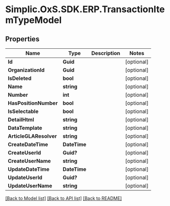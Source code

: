 # Simplic.OxS.SDK.ERP.TransactionItemTypeModel

## Properties

Name | Type | Description | Notes
------------ | ------------- | ------------- | -------------
**Id** | **Guid** |  | [optional] 
**OrganizationId** | **Guid** |  | [optional] 
**IsDeleted** | **bool** |  | [optional] 
**Name** | **string** |  | [optional] 
**Number** | **int** |  | [optional] 
**HasPositionNumber** | **bool** |  | [optional] 
**IsSelectable** | **bool** |  | [optional] 
**DetailHtml** | **string** |  | [optional] 
**DataTemplate** | **string** |  | [optional] 
**ArticleGLAResolver** | **string** |  | [optional] 
**CreateDateTime** | **DateTime** |  | [optional] 
**CreateUserId** | **Guid?** |  | [optional] 
**CreateUserName** | **string** |  | [optional] 
**UpdateDateTime** | **DateTime** |  | [optional] 
**UpdateUserId** | **Guid?** |  | [optional] 
**UpdateUserName** | **string** |  | [optional] 

[[Back to Model list]](../README.md#documentation-for-models) [[Back to API list]](../README.md#documentation-for-api-endpoints) [[Back to README]](../README.md)

